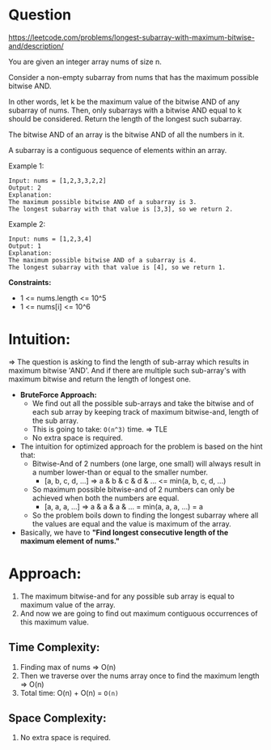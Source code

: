 # Question
https://leetcode.com/problems/longest-subarray-with-maximum-bitwise-and/description/

You are given an integer array nums of size n.

Consider a non-empty subarray from nums that has the maximum possible bitwise AND.

In other words, let k be the maximum value of the bitwise AND of any subarray of nums. Then, only subarrays with a bitwise AND equal to k should be considered.
Return the length of the longest such subarray.

The bitwise AND of an array is the bitwise AND of all the numbers in it.

A subarray is a contiguous sequence of elements within an array.

Example 1:
```
Input: nums = [1,2,3,3,2,2]
Output: 2
Explanation:
The maximum possible bitwise AND of a subarray is 3.
The longest subarray with that value is [3,3], so we return 2.
```

Example 2:
```
Input: nums = [1,2,3,4]
Output: 1
Explanation:
The maximum possible bitwise AND of a subarray is 4.
The longest subarray with that value is [4], so we return 1.
```

**Constraints:**

- 1 <= nums.length <= 10^5
- 1 <= nums[i] <= 10^6

# Intuition:

=> The question is asking to find the length of sub-array which results in maximum bitwise 'AND'. And if there are 
multiple such sub-array's with maximum bitwise and return the length of longest one.

- **BruteForce Approach:**
  - We find out all the possible sub-arrays and take the bitwise and of each sub array by keeping track of 
  maximum bitwise-and, length of the sub array.
  - This is going to take: `O(n^3)` time. => TLE
  - No extra space is required.
- The intuition for optimized approach for the problem is based on the hint that: 
  - Bitwise-And of 2 numbers (one large, one small) will always result in a number lower-than or equal to the smaller number.
    - [a, b, c, d, ...] => a & b & c & d & ... <= min(a, b, c, d, ...)
  - So maximum possible bitwise-and of 2 numbers can only be achieved when both the numbers are equal.
    - [a, a, a, ...] => a & a & a & ... = min(a, a, a, ...) = a
  - So the problem boils down to finding the longest subarray where all the values are equal and the value is maximum of the array.
- Basically, we have to **"Find longest consecutive length of the maximum element of nums."**

# Approach:

1. The maximum bitwise-and for any possible sub array is equal to maximum value of the array.
2. And now we are going to find out maximum contiguous occurrences of this maximum value.

## Time Complexity:

1. Finding max of nums => O(n)
2. Then we traverse over the nums array once to find the maximum length => O(n)
3. Total time: O(n) + O(n) = `O(n)`

## Space Complexity:

1. No extra space is required.
